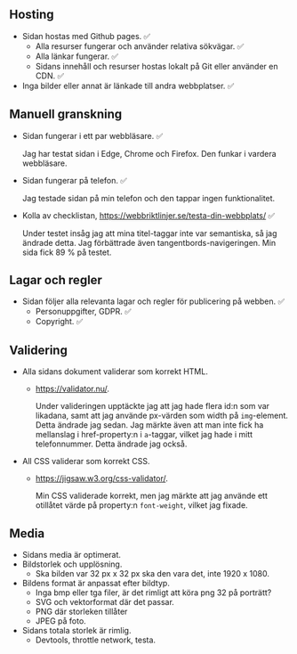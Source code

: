 ## Hosting
* Sidan hostas med Github pages. :white_check_mark:
  * Alla resurser fungerar och använder relativa sökvägar. :white_check_mark:
  * Alla länkar fungerar. :white_check_mark:
  * Sidans innehåll och resurser hostas lokalt på Git eller använder en CDN. :white_check_mark:
* Inga bilder eller annat är länkade till andra webbplatser. :white_check_mark:

## Manuell granskning
* Sidan fungerar i ett par webbläsare. :white_check_mark:

  Jag har testat sidan i Edge, Chrome och Firefox. Den funkar i vardera webbläsare.
* Sidan fungerar på telefon. :white_check_mark:

  Jag testade sidan på min telefon och den tappar ingen funktionalitet.
* Kolla av checklistan, https://webbriktlinjer.se/testa-din-webbplats/ :white_check_mark:

  Under testet insåg jag att mina titel-taggar inte var semantiska, så jag ändrade detta. Jag förbättrade även tangentbords-navigeringen. Min sida fick 89 % på testet.

## Lagar och regler
* Sidan följer alla relevanta lagar och regler för publicering på webben. :white_check_mark:
  * Personuppgifter, GDPR. :white_check_mark:
  * Copyright. :white_check_mark:

## Validering
* Alla sidans dokument validerar som korrekt HTML.
  * https://validator.nu/.
    
    Under valideringen upptäckte jag att jag hade flera id:n som var likadana, samt att jag använde px-värden som width på `img`-element. Detta ändrade jag sedan. Jag märkte även att man inte fick ha mellanslag i href-property:n i `a`-taggar, vilket jag hade i mitt telefonnummer. Detta ändrade jag också.
* All CSS validerar som korrekt CSS.
  * https://jigsaw.w3.org/css-validator/.

    Min CSS validerade korrekt, men jag märkte att jag använde ett otillåtet värde på property:n `font-weight`, vilket jag fixade.
    
## Media
* Sidans media är optimerat.
* Bildstorlek och upplösning.
  * Ska bilden var 32 px x 32 px ska den vara det, inte 1920 x 1080.
* Bildens format är anpassat efter bildtyp.
  * Inga bmp eller tga filer, är det rimligt att köra png 32 på porträtt?
  * SVG och vektorformat där det passar.
  * PNG där storleken tillåter
  * JPEG på foto.
* Sidans totala storlek är rimlig.
  * Devtools, throttle network, testa.
